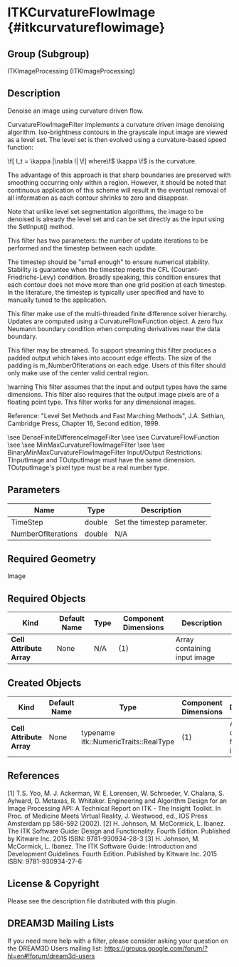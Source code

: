 ITKCurvatureFlowImage {#itkcurvatureflowimage}
=====================

## Group (Subgroup) ##
ITKImageProcessing (ITKImageProcessing)

## Description ##
Denoise an image using curvature driven flow.

CurvatureFlowImageFilter implements a curvature driven image denoising algorithm. Iso-brightness contours in the grayscale input image are viewed as a level set. The level set is then evolved using a curvature-based speed function:

 \f[ I_t = \kappa |\nabla I| \f]  where\f$ \kappa \f$ is the curvature.

The advantage of this approach is that sharp boundaries are preserved with smoothing occurring only within a region. However, it should be noted that continuous application of this scheme will result in the eventual removal of all information as each contour shrinks to zero and disappear.

Note that unlike level set segmentation algorithms, the image to be denoised is already the level set and can be set directly as the input using the SetInput() method.

This filter has two parameters: the number of update iterations to be performed and the timestep between each update.

The timestep should be "small enough" to ensure numerical stability. Stability is guarantee when the timestep meets the CFL (Courant-Friedrichs-Levy) condition. Broadly speaking, this condition ensures that each contour does not move more than one grid position at each timestep. In the literature, the timestep is typically user specified and have to manually tuned to the application.

This filter make use of the multi-threaded finite difference solver hierarchy. Updates are computed using a CurvatureFlowFunction object. A zero flux Neumann boundary condition when computing derivatives near the data boundary.

This filter may be streamed. To support streaming this filter produces a padded output which takes into account edge effects. The size of the padding is m_NumberOfIterations on each edge. Users of this filter should only make use of the center valid central region.

\warning This filter assumes that the input and output types have the same dimensions. This filter also requires that the output image pixels are of a floating point type. This filter works for any dimensional images.

Reference: "Level Set Methods and Fast Marching Methods", J.A. Sethian, Cambridge Press, Chapter 16, Second edition, 1999.

\see DenseFiniteDifferenceImageFilter 
\see 
\see CurvatureFlowFunction 
\see 
\see MinMaxCurvatureFlowImageFilter 
\see 
\see BinaryMinMaxCurvatureFlowImageFilter 
Input/Output Restrictions: TInputImage and TOutputImage must have the same dimension. TOutputImage's pixel type must be a real number type.

## Parameters ##

| Name | Type | Description |
|------|------|-------------|
| TimeStep | double| Set the timestep parameter. |
| NumberOfIterations | double| N/A |


## Required Geometry ##
Image

## Required Objects ##

| Kind | Default Name | Type | Component Dimensions | Description |
|------|--------------|------|----------------------|-------------|
| **Cell Attribute Array** | None | N/A | (1)  | Array containing input image

## Created Objects ##

| Kind | Default Name | Type | Component Dimensions | Description |
|------|--------------|------|----------------------|-------------|
| **Cell Attribute Array** | None | typename itk::NumericTraits<typename InputImageType::PixelType>::RealType | (1)  | Array containing filtered image

## References ##
[1] T.S. Yoo, M. J. Ackerman, W. E. Lorensen, W. Schroeder, V. Chalana, S. Aylward, D. Metaxas, R. Whitaker. Engineering and Algorithm Design for an Image Processing API: A Technical Report on ITK - The Insight Toolkit. In Proc. of Medicine Meets Virtual Reality, J. Westwood, ed., IOS Press Amsterdam pp 586-592 (2002). 
[2] H. Johnson, M. McCormick, L. Ibanez. The ITK Software Guide: Design and Functionality. Fourth Edition. Published by Kitware Inc. 2015 ISBN: 9781-930934-28-3
[3] H. Johnson, M. McCormick, L. Ibanez. The ITK Software Guide: Introduction and Development Guidelines. Fourth Edition. Published by Kitware Inc. 2015 ISBN: 9781-930934-27-6

## License & Copyright ##

Please see the description file distributed with this plugin.

## DREAM3D Mailing Lists ##

If you need more help with a filter, please consider asking your question on the DREAM3D Users mailing list:
https://groups.google.com/forum/?hl=en#!forum/dream3d-users
